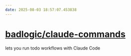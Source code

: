 ```yaml
---
date: 2025-08-03 18:57:07.453838
---
```


# [badlogic/claude-commands](https://github.com/badlogic/claude-commands)

lets you run todo workflows with Claude Code
